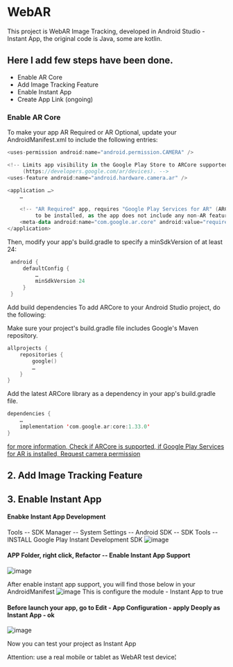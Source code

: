 # WebAR
This project is WebAR Image Tracking, developed in Android Studio - Instant App, the original code is Java, some are kotlin.

## Here I add few steps have been done.
- Enable AR Core
- Add Image Tracking Feature
- Enable Instant App
- Create App Link (ongoing)

### Enable AR Core

To make your app AR Required or AR Optional, update your AndroidManifest.xml to include the following entries:
```kotlin
<uses-permission android:name="android.permission.CAMERA" />

<!-- Limits app visibility in the Google Play Store to ARCore supported devices
     (https://developers.google.com/ar/devices). -->
<uses-feature android:name="android.hardware.camera.ar" />

<application …>
    …

    <!-- "AR Required" app, requires "Google Play Services for AR" (ARCore)
         to be installed, as the app does not include any non-AR features. -->
    <meta-data android:name="com.google.ar.core" android:value="required" />
</application>
```
Then, modify your app's build.gradle to specify a minSdkVersion of at least 24:
```kotlin
 android {
     defaultConfig {
         …
         minSdkVersion 24
     }
 }
```
Add build dependencies
To add ARCore to your Android Studio project, do the following:

Make sure your project's build.gradle file includes Google's Maven repository.
```kotlin
allprojects {
    repositories {
        google()
        …
    }
}
```

Add the latest ARCore library as a dependency in your app's build.gradle file.
```kotlin
dependencies {
    …
    implementation 'com.google.ar:core:1.33.0'
}
```
[for more information, Check if ARCore is supported, if Google Play Services for AR is installed, Request camera permission](https://developers.google.com/ar/develop/java/enable-arcore)

## 2. Add Image Tracking Feature


## 3. Enable Instant App

#### Enabke Instant App Development 
Tools -- SDK Manager -- System Settings -- Android SDK -- SDK Tools -- INSTALL Google Play Instant Development SDK 
![image](https://github.com/huizi135/WebAR/assets/91324319/994c8840-93a0-45c9-9150-b12b944ea88a)

#### APP Folder, right click, Refactor -- Enable Instant App Support
![image](https://github.com/huizi135/WebAR/assets/91324319/dafc134c-a83c-4844-af3a-0eb7c76f529b)

After enable instant app support, you will find those below in your AndroidManifest
![image](https://github.com/huizi135/WebAR/assets/91324319/5941fef0-034a-4d40-b356-cebe9e974656)
This is configure the module - Instant App to true

#### Before launch your app, go to Edit - App Configuration - apply Deoply as Instant App - ok 
![image](https://github.com/huizi135/WebAR/assets/91324319/ab9e9cc8-8e66-4d16-ae2e-d3e90c8c2696)

Now you can test your project as Instant App

Attention: use a real mobile or tablet as WebAR test device¦
